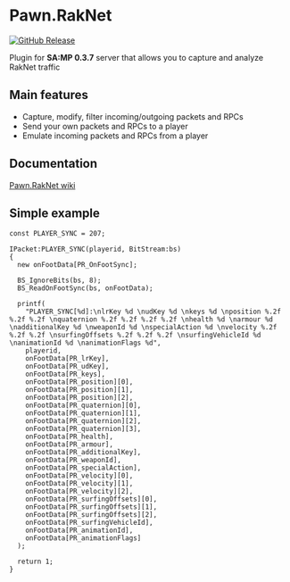 # Pawn.RakNet
[![GitHub Release](https://img.shields.io/github/release/katursis/Pawn.RakNet.svg)](https://github.com/katursis/Pawn.RakNet/releases/latest)

Plugin for **SA:MP 0.3.7** server that allows you to capture and analyze RakNet traffic

## Main features
* Capture, modify, filter incoming/outgoing packets and RPCs
* Send your own packets and RPCs to a player
* Emulate incoming packets and RPCs from a player

## Documentation

[Pawn.RakNet wiki](https://github.com/katursis/Pawn.RakNet/wiki)

## Simple example
```pawn
const PLAYER_SYNC = 207;

IPacket:PLAYER_SYNC(playerid, BitStream:bs)
{
  new onFootData[PR_OnFootSync];

  BS_IgnoreBits(bs, 8);
  BS_ReadOnFootSync(bs, onFootData);

  printf(
    "PLAYER_SYNC[%d]:\nlrKey %d \nudKey %d \nkeys %d \nposition %.2f %.2f %.2f \nquaternion %.2f %.2f %.2f %.2f \nhealth %d \narmour %d \nadditionalKey %d \nweaponId %d \nspecialAction %d \nvelocity %.2f %.2f %.2f \nsurfingOffsets %.2f %.2f %.2f \nsurfingVehicleId %d \nanimationId %d \nanimationFlags %d",
    playerid,
    onFootData[PR_lrKey],
    onFootData[PR_udKey],
    onFootData[PR_keys],
    onFootData[PR_position][0],
    onFootData[PR_position][1],
    onFootData[PR_position][2],
    onFootData[PR_quaternion][0],
    onFootData[PR_quaternion][1],
    onFootData[PR_quaternion][2],
    onFootData[PR_quaternion][3],
    onFootData[PR_health],
    onFootData[PR_armour],
    onFootData[PR_additionalKey],
    onFootData[PR_weaponId],
    onFootData[PR_specialAction],
    onFootData[PR_velocity][0],
    onFootData[PR_velocity][1],
    onFootData[PR_velocity][2],
    onFootData[PR_surfingOffsets][0],
    onFootData[PR_surfingOffsets][1],
    onFootData[PR_surfingOffsets][2],
    onFootData[PR_surfingVehicleId],
    onFootData[PR_animationId],
    onFootData[PR_animationFlags]
  );

  return 1;
}
```
